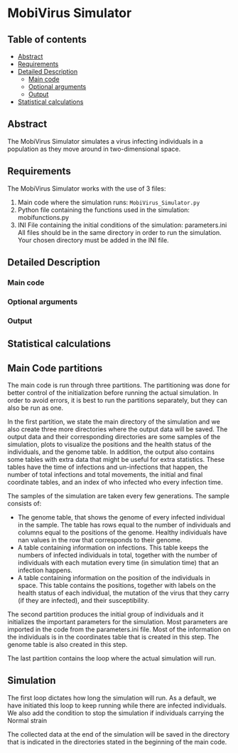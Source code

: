 # MobiVirus Simulator

## Table of contents

- [Abstract](#Abstract)
- [Requirements](#Requirements)
- [Detailed Description](#Detailed_Description)
    - [Main code](#Main_code)
    - [Optional arguments](#Optional_arguments)
    - [Output](#Output)
- [Statistical calculations](#Statistical_calculations)

## Abstract
The MobiVirus Simulator simulates a virus infecting individuals in a population as they move around in two-dimensional space.

## Requirements
The MobiVirus Simulator works with the use of 3 files:
1. Main code where the simulation runs: `MobiVirus_Simulator.py`
2. Python file containing the functions used in the simulation: mobifunctions.py
3. INI File containing the initial conditions of the simulation: parameters.ini
All files should be in the same directory in order to run the simulation. Your chosen directory must be added in the INI file.

## Detailed Description
### Main code 
### Optional arguments
### Output

## Statistical calculations




## Main Code partitions
The main code is run through three partitions. The partitioning was done for better control of the initialization before running the actual simulation. In order to avoid errors, it is best to run the partitions separately, but they can also be run as one. 

In the first partition, we state the main directory of the simulation and we also create three more directories where the output data will be saved. The output data and their corresponding directories are some samples of the simulation, plots to visualize the positions and the health status of the individuals, and the genome table. In addition, the output also contains some tables with extra data that might be useful for extra statistics. These tables have the time of infections and un-infections that happen, the number of total infections and total movements, the initial and final coordinate tables, and an index of who infected who every infection time. 

The samples of the simulation are taken every few generations. The sample consists of:
* The genome table, that shows the genome of every infected individual in the sample. The table has rows equal to the number of individuals and columns equal to the positions of the genome. Healthy individuals have nan values in the row that corresponds to their genome.
* A table containing information on infections. This table keeps the numbers of infected individuals in total, together with the number of individuals with each mutation every time (in simulation time) that an infection happens.
* A table containing information on the position of the individuals in space. This table contains the positions, together with labels on the health status of each individual, the mutation of the virus that they carry (if they are infected), and their susceptibility. 

The second partition produces the initial group of individuals and it initializes the important parameters for the simulation. Most parameters are imported in the code from the parameters.ini file. Most of the information on the individuals is in the coordinates table that is created in this step. The genome table is also created in this step. 

The last partition contains the loop where the actual simulation will run. 

## Simulation
The first loop dictates how long the simulation will run. As a default, we have initiated this loop to keep running while there are infected individuals. We also add the condition to stop the simulation if individuals carrying the Normal strain 

The collected data at the end of the simulation will be saved in the directory that is indicated in the directories stated in the beginning of the main code.

